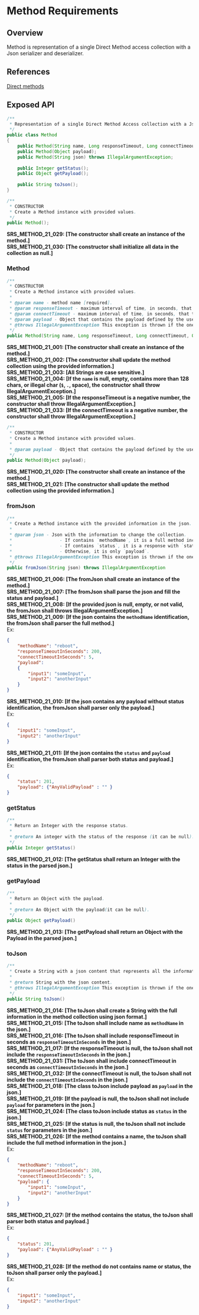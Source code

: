 # Method Requirements

## Overview

Method is representation of a single Direct Method access collection with a Json serializer and deserializer.

## References

[Direct methods](https://docs.microsoft.com/en-us/azure/iot-hub/iot-hub-devguide-direct-methods)

## Exposed API

```java
/**
 * Representation of a single Direct Method Access collection with a Json serializer and deserializer.
 */
public class Method
{
    public Method(String name, Long responseTimeout, Long connectTimeout, Object payload) throws IllegalArgumentException;
    public Method(Object payload);
    public Method(String json) throws IllegalArgumentException;
    
    public Integer getStatus();
    public Object getPayload();
    
    public String toJson();
}
```

```java
/**
 * CONSTRUCTOR
 * Create a Method instance with provided values.
 */
public Method();
```
**SRS_METHOD_21_029: [**The constructor shall create an instance of the method.**]**  
**SRS_METHOD_21_030: [**The constructor shall initialize all data in the collection as null.**]**  

### Method
```java
/**
 * CONSTRUCTOR
 * Create a Method instance with provided values.
 *
 * @param name - method name [required].
 * @param responseTimeout - maximum interval of time, in seconds, that the Direct Method will wait for answer.
 * @param connectTimeout - maximum interval of time, in seconds, that the Direct Method will wait for the connection.
 * @param payload - Object that contains the payload defined by the user.
 * @throws IllegalArgumentException This exception is thrown if the one of the provided information do not fits the requirements.
 */
public Method(String name, Long responseTimeout, Long connectTimeout, Object payload) throws IllegalArgumentException;
```
**SRS_METHOD_21_001: [**The constructor shall create an instance of the method.**]**  
**SRS_METHOD_21_002: [**The constructor shall update the method collection using the provided information.**]**  
**SRS_METHOD_21_003: [**All Strings are case sensitive.**]**  
**SRS_METHOD_21_004: [**If the `name` is null, empty, contains more than 128 chars, or illegal char (`$`, `.`, space), the constructor shall throw IllegalArgumentException.**]**  
**SRS_METHOD_21_005: [**If the responseTimeout is a negative number, the constructor shall throw IllegalArgumentException.**]**  
**SRS_METHOD_21_033: [**If the connectTimeout is a negative number, the constructor shall throw IllegalArgumentException.**]**  


```java
/**
 * CONSTRUCTOR
 * Create a Method instance with provided values.
 *
 * @param payload - Object that contains the payload defined by the user.
 */
public Method(Object payload);
```
**SRS_METHOD_21_020: [**The constructor shall create an instance of the method.**]**  
**SRS_METHOD_21_021: [**The constructor shall update the method collection using the provided information.**]**  


### fromJson
```java
/**
 * Create a Method instance with the provided information in the json.
 *
 * @param json - Json with the information to change the collection.
 *                  - If contains `methodName`, it is a full method including `methodName`, `responseTimeoutInSeconds`, `connectTimeoutInSeconds`, and `payload`.
 *                  - If contains `status`, it is a response with `status` and `payload`.
 *                  - Otherwise, it is only `payload`.
 * @throws IllegalArgumentException This exception is thrown if the one of the provided information do not fits the requirements.
 */
public fromJson(String json) throws IllegalArgumentException
```
**SRS_METHOD_21_006: [**The fromJson shall create an instance of the method.**]**  
**SRS_METHOD_21_007: [**The fromJson shall parse the json and fill the status and payload.**]**  
**SRS_METHOD_21_008: [**If the provided json is null, empty, or not valid, the fromJson shall throws IllegalArgumentException.**]**  
**SRS_METHOD_21_009: [**If the json contains the `methodName` identification, the fromJson shall parser the full method.**]**  
Ex:
```json
{
    "methodName": "reboot",
    "responseTimeoutInSeconds": 200,
    "connectTimeoutInSeconds": 5,
    "payload": 
    {
        "input1": "someInput",
        "input2": "anotherInput"
    }
}
```
**SRS_METHOD_21_010: [**If the json contains any payload without status identification, the fromJson shall parser only the payload.**]**  
Ex:
```json
{
    "input1": "someInput",
    "input2": "anotherInput"
}
```
**SRS_METHOD_21_011: [**If the json contains the `status` and `payload` identification, the fromJson shall parser both status and payload.**]**  
Ex:
```json
{
    "status": 201,
    "payload": {"AnyValidPayload" : "" }
}
```

### getStatus
```java
/**
 * Return an Integer with the response status.
 *
 * @return An integer with the status of the response (it can be null). 
 */
public Integer getStatus()
```
**SRS_METHOD_21_012: [**The getStatus shall return an Integer with the status in the parsed json.**]**  


### getPayload
```java
/**
 * Return an Object with the payload.
 *
 * @return An Object with the payload(it can be null). 
 */
public Object getPayload()
```
**SRS_METHOD_21_013: [**The getPayload shall return an Object with the Payload in the parsed json.**]**  


### toJson
```java
/**
 * Create a String with a json content that represents all the information in the method collection.
 *
 * @return String with the json content.
 * @throws IllegalArgumentException This exception is thrown if the one of the provided information do not fits the requirements.
 */
public String toJson()
```
**SRS_METHOD_21_014: [**The toJson shall create a String with the full information in the method collection using json format.**]**  
**SRS_METHOD_21_015: [**The toJson shall include name as `methodName` in the json.**]**  
**SRS_METHOD_21_016: [**The toJson shall include responseTimeout in seconds as `responseTimeoutInSeconds` in the json.**]**  
**SRS_METHOD_21_017: [**If the responseTimeout is null, the toJson shall not include the `responseTimeoutInSeconds` in the json.**]**  
**SRS_METHOD_21_031: [**The toJson shall include connectTimeout in seconds as `connectTimeoutInSeconds` in the json.**]**  
**SRS_METHOD_21_032: [**If the connectTimeout is null, the toJson shall not include the `connectTimeoutInSeconds` in the json.**]**  
**SRS_METHOD_21_018: [**The class toJson include payload as `payload` in the json.**]**  
**SRS_METHOD_21_019: [**If the payload is null, the toJson shall not include `payload` for parameters in the json.**]**  
**SRS_METHOD_21_024: [**The class toJson include status as `status` in the json.**]**  
**SRS_METHOD_21_025: [**If the status is null, the toJson shall not include `status` for parameters in the json.**]**  
**SRS_METHOD_21_026: [**If the method contains a name, the toJson shall include the full method information in the json.**]**  
Ex:
```json
{
    "methodName": "reboot",
    "responseTimeoutInSeconds": 200,
    "connectTimeoutInSeconds": 5,
    "payload": {
        "input1": "someInput",
        "input2": "anotherInput"
    }
}
```
**SRS_METHOD_21_027: [**If the method contains the status, the toJson shall parser both status and payload.**]**  
Ex:
```json
{
    "status": 201,
    "payload": {"AnyValidPayload" : "" }
}
```
**SRS_METHOD_21_028: [**If the method do not contains name or status, the toJson shall parser only the payload.**]**  
Ex:
```json
{
    "input1": "someInput",
    "input2": "anotherInput"
}
```
